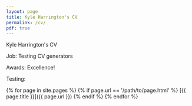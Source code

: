 ```yaml
---
layout: page
title: Kyle Harrington's CV
permalink: /cv/
pdf: true
---
```


Kyle Harrington's CV

Job: Testing CV generators

Awards: Excellence!

Testing:

{% for page in site.pages %}
  {% if page.url == '/path/to/page.html' %}
[{{ page.title }}]({{ page.url }})
  {% endif %}
{% endfor %}
